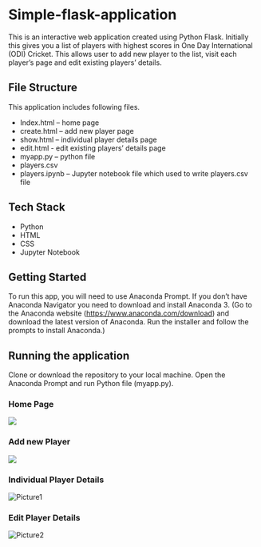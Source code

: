 # Simple-flask-application

This is an interactive web application created using Python Flask. Initially this gives you a list of players with highest scores in One Day International (ODI) Cricket. This allows user to add new player to the list, visit each player’s page and edit existing players’ details. 

## File Structure
This application includes following files.
-	Index.html – home page
-	create.html – add new player page
-	show.html – individual player details page
-	edit.html - edit existing players’ details page
-	myapp.py – python file 
-	players.csv
-	players.ipynb – Jupyter notebook file which used to write players.csv file

## Tech Stack
-	Python
-	HTML
-	CSS
-	Jupyter Notebook

## Getting Started 
To run this app, you will need to use Anaconda Prompt. If you don’t have Anaconda Navigator you need to download and install Anaconda 3. (Go to the Anaconda website (https://www.anaconda.com/download) and download the latest version of Anaconda. Run the installer and follow the prompts to install Anaconda.) 

## Running the application
Clone or download the repository to your local machine. Open the Anaconda Prompt and run Python file (myapp.py).

### Home Page

![](/assets/124505118/d6a93856-8066-41de-9f79-40d69ceea9a7)

### Add new Player

![](https://github.com/dineshadmw/Simple-flask-application/assets/124505118/5b18b8b3-b2b6-4679-9557-b7dfba67a65d)

### Individual Player Details

![Picture1](https://github.com/dineshadmw/Simple-flask-application/assets/124505118/56b60f55-00fd-4237-98ae-96bd04addc32)
	 
### Edit Player Details

![Picture2](https://github.com/dineshadmw/Simple-flask-application/assets/124505118/170ad370-ef85-4ef4-9a61-a2829ef71964)

 
